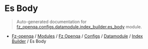 # Es Body

> Auto-generated documentation for [fz_openqa.configs.datamodule.index_builder.es_body](blob/master/fz_openqa/configs/datamodule/index_builder/es_body/__init__.py) module.

- [Fz-openqa](../../../../../README.md#fz-openqa-index) / [Modules](../../../../../MODULES.md#fz-openqa-modules) / [Fz Openqa](../../../../index.md#fz-openqa) / [Configs](../../../index.md#configs) / [Datamodule](../../index.md#datamodule) / [Index Builder](../index.md#index-builder) / Es Body
